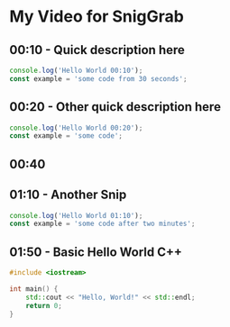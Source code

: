 # My Video for SnigGrab

## 00:10 - Quick description here
```javascript
console.log('Hello World 00:10');
const example = 'some code from 30 seconds';
```

## 00:20 - Other quick description here
```javascript
console.log('Hello World 00:20');
const example = 'some code';
```

## 00:40

## 01:10 - Another Snip
```javascript
console.log('Hello World 01:10');
const example = 'some code after two minutes';
```

## 01:50 - Basic Hello World C++
```cpp
#include <iostream>

int main() {
    std::cout << "Hello, World!" << std::endl;
    return 0;
}
```
